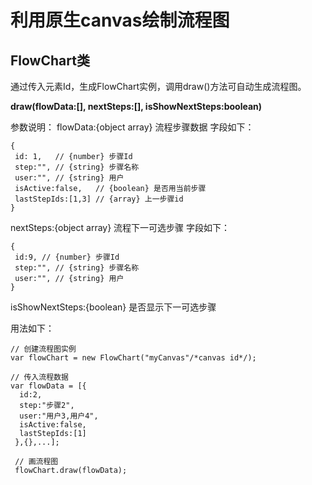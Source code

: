 # 利用原生canvas绘制流程图

## FlowChart类
通过传入<canvas>元素Id，生成FlowChart实例，调用draw()方法可自动生成流程图。

**draw(flowData:[], nextSteps:[], isShowNextSteps:boolean)**

参数说明：
flowData:{object array} 流程步骤数据
字段如下：
```
{
 id: 1,   // {number} 步骤Id
 step:"", // {string} 步骤名称
 user:"", // {string} 用户
 isActive:false,   // {boolean} 是否用当前步骤
 lastStepIds:[1,3] // {array} 上一步骤id
}
```
nextSteps:{object array} 流程下一可选步骤
字段如下：
```
{
 id:9, // {number} 步骤Id
 step:"", // {string} 步骤名称
 user:"", // {string} 用户
}
```
isShowNextSteps:{boolean} 是否显示下一可选步骤

用法如下：
```
// 创建流程图实例
var flowChart = new FlowChart("myCanvas"/*canvas id*/);

// 传入流程数据
var flowData = [{
  id:2,
  step:"步骤2",
  user:"用户3,用户4",
  isActive:false,
  lastStepIds:[1]
 },{},...];
 
 // 画流程图
 flowChart.draw(flowData);
 ```
